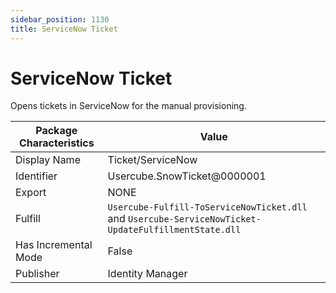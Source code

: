 ```yaml
---
sidebar_position: 1130
title: ServiceNow Ticket
---
```


# ServiceNow Ticket

Opens tickets in ServiceNow for the manual provisioning.

| Package Characteristics | Value |
| --- | --- |
| Display Name | Ticket/ServiceNow |
| Identifier | Usercube.SnowTicket@0000001 |
| Export | NONE |
| Fulfill | `Usercube-Fulfill-ToServiceNowTicket.dll` and `Usercube-ServiceNowTicket-UpdateFulfillmentState.dll` |
| Has Incremental Mode | False |
| Publisher | Identity Manager |